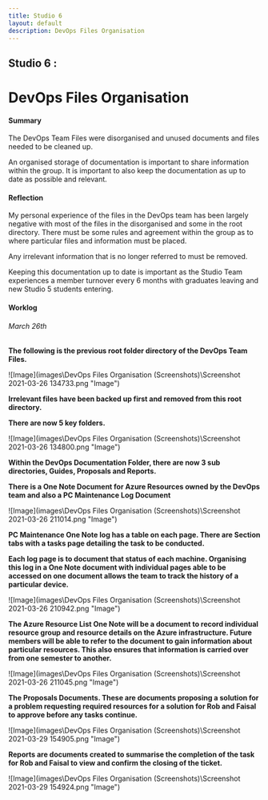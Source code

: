 ```yaml
---
title: Studio 6 
layout: default
description: DevOps Files Organisation
---
```


## Studio 6 : 
# DevOps Files Organisation

#### Summary

The DevOps Team Files were disorganised and unused documents and files needed to be cleaned up. 

An organised storage of documentation is important to share information within the group. It is important to also keep the documentation as up to date as possible and relevant.

#### Reflection

My personal experience of the files in the DevOps team has been largely negative with most of the files in the disorganised and some in the root directory. There must be some rules and agreement within the group as to where particular files and information must be placed. 

Any irrelevant information that is no longer referred to must be removed.

Keeping this documentation up to date is important as the Studio Team experiences a member turnover every 6 months with graduates leaving and new Studio 5 students entering.

#### Worklog

###### March 26th

**The following is the previous root folder directory of the DevOps Team Files.**

![Image](images\DevOps Files Organisation (Screenshots)\Screenshot 2021-03-26 134733.png "Image")

**Irrelevant files have been backed up first and removed from this root directory.**

**There are now 5 key folders.**

![Image](images\DevOps Files Organisation (Screenshots)\Screenshot 2021-03-26 134800.png "Image")

**Within the DevOps Documentation Folder, there are now 3 sub directories, Guides, Proposals and Reports.**

**There is a One Note Document for Azure Resources owned by the DevOps team and also a PC Maintenance Log Document**

![Image](images\DevOps Files Organisation (Screenshots)\Screenshot 2021-03-26 211014.png "Image")

**PC Maintenance One Note log has a table on each page. There are Section tabs with a tasks page detailing the task to be conducted.**

**Each log page is to document that status of each machine. Organising this log in a One Note document with individual pages able to be accessed on one document allows the team to track the history of a particular device.**

![Image](images\DevOps Files Organisation (Screenshots)\Screenshot 2021-03-26 210942.png "Image")

**The Azure Resource List One Note will be a document to record individual resource group and resource details on the Azure infrastructure. Future members will be able to refer to the document to gain information about particular resources. This also ensures that information is carried over from one semester to another.**

![Image](images\DevOps Files Organisation (Screenshots)\Screenshot 2021-03-26 211045.png "Image")

**The Proposals Documents. These are documents proposing a solution for a problem requesting required resources for a solution for Rob and Faisal to approve before any tasks continue.**

![Image](images\DevOps Files Organisation (Screenshots)\Screenshot 2021-03-29 154905.png "Image")

**Reports are documents created to summarise the completion of the task for Rob and Faisal to view and confirm the closing of the ticket.**

![Image](images\DevOps Files Organisation (Screenshots)\Screenshot 2021-03-29 154924.png "Image")